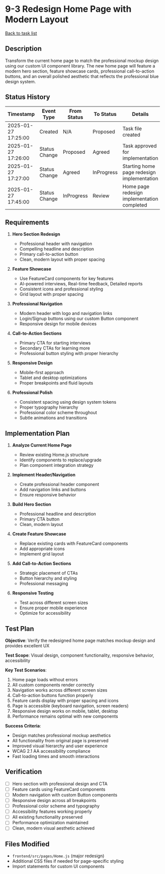 # 9-3 Redesign Home Page with Modern Layout

[Back to task list](./tasks.md)

## Description

Transform the current home page to match the professional mockup design using our custom UI component library. The new home page will feature a modern hero section, feature showcase cards, professional call-to-action buttons, and an overall polished aesthetic that reflects the professional blue design system.

## Status History

| Timestamp | Event Type | From Status | To Status | Details | User |
|-----------|------------|-------------|-----------|---------|------|
| 2025-01-27 17:25:00 | Created | N/A | Proposed | Task file created | AI_Agent |
| 2025-01-27 17:26:00 | Status Change | Proposed | Agreed | Task approved for implementation | User |
| 2025-01-27 17:27:00 | Status Change | Agreed | InProgress | Starting home page redesign implementation | AI_Agent |
| 2025-01-27 17:45:00 | Status Change | InProgress | Review | Home page redesign implementation completed | AI_Agent |

## Requirements

1. **Hero Section Redesign**
   - Professional header with navigation
   - Compelling headline and description
   - Primary call-to-action button
   - Clean, modern layout with proper spacing

2. **Feature Showcase**
   - Use FeatureCard components for key features
   - AI-powered interviews, Real-time feedback, Detailed reports
   - Consistent icons and professional styling
   - Grid layout with proper spacing

3. **Professional Navigation**
   - Modern header with logo and navigation links
   - Login/Signup buttons using our custom Button component
   - Responsive design for mobile devices

4. **Call-to-Action Sections**
   - Primary CTA for starting interviews
   - Secondary CTAs for learning more
   - Professional button styling with proper hierarchy

5. **Responsive Design**
   - Mobile-first approach
   - Tablet and desktop optimizations
   - Proper breakpoints and fluid layouts

6. **Professional Polish**
   - Consistent spacing using design system tokens
   - Proper typography hierarchy
   - Professional color scheme throughout
   - Subtle animations and transitions

## Implementation Plan

1. **Analyze Current Home Page**
   - Review existing Home.js structure
   - Identify components to replace/upgrade
   - Plan component integration strategy

2. **Implement Header/Navigation**
   - Create professional header component
   - Add navigation links and buttons
   - Ensure responsive behavior

3. **Build Hero Section**
   - Professional headline and description
   - Primary CTA button
   - Clean, modern layout

4. **Create Feature Showcase**
   - Replace existing cards with FeatureCard components
   - Add appropriate icons
   - Implement grid layout

5. **Add Call-to-Action Sections**
   - Strategic placement of CTAs
   - Button hierarchy and styling
   - Professional messaging

6. **Responsive Testing**
   - Test across different screen sizes
   - Ensure proper mobile experience
   - Optimize for accessibility

## Test Plan

**Objective**: Verify the redesigned home page matches mockup design and provides excellent UX

**Test Scope**: Visual design, component functionality, responsive behavior, accessibility

**Key Test Scenarios**:
1. Home page loads without errors
2. All custom components render correctly
3. Navigation works across different screen sizes
4. Call-to-action buttons function properly
5. Feature cards display with proper spacing and icons
6. Page is accessible (keyboard navigation, screen readers)
7. Responsive design works on mobile, tablet, desktop
8. Performance remains optimal with new components

**Success Criteria**: 
- Design matches professional mockup aesthetics
- All functionality from original page is preserved
- Improved visual hierarchy and user experience
- WCAG 2.1 AA accessibility compliance
- Fast loading times and smooth interactions

## Verification

- [ ] Hero section with professional design and CTA
- [ ] Feature cards using FeatureCard components
- [ ] Modern navigation with custom Button components
- [ ] Responsive design across all breakpoints
- [ ] Professional color scheme and typography
- [ ] Accessibility features working properly
- [ ] All existing functionality preserved
- [ ] Performance optimization maintained
- [ ] Clean, modern visual aesthetic achieved

## Files Modified

- `frontend/src/pages/Home.js` (major redesign)
- Additional CSS files if needed for page-specific styling
- Import statements for custom UI components 